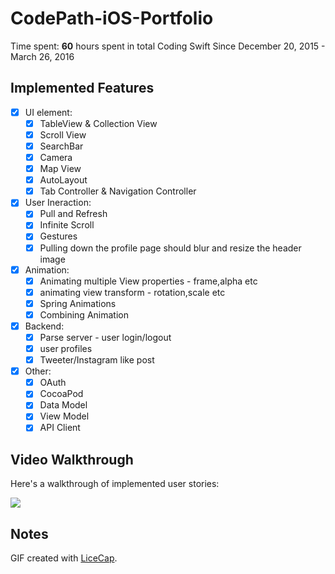 # CodePath-iOS-Portfolio
Time spent: **60** hours spent in total Coding Swift Since December 20, 2015 - March 26, 2016

## Implemented Features
- [x] UI element:
    - [x] TableView & Collection View
    - [x] Scroll View
    - [x] SearchBar
    - [x] Camera
    - [x] Map View
    - [x] AutoLayout
    - [x] Tab Controller & Navigation Controller

- [x] User Ineraction:
    - [x] Pull and Refresh
    - [x] Infinite Scroll
    - [x] Gestures
    - [x] Pulling down the profile page should blur and resize the header image

- [x] Animation:
    - [x] Animating multiple View properties - frame,alpha etc
    - [x] animating view transform - rotation,scale etc
    - [x] Spring Animations
    - [x] Combining Animation

- [x] Backend:
    - [x] Parse server - user login/logout
    - [x] user profiles
    - [x] Tweeter/Instagram like post 

- [x] Other:
    - [x] OAuth
    - [x] CocoaPod
    - [x] Data Model
    - [x] View Model
    - [X] API Client

## Video Walkthrough 

Here's a walkthrough of implemented user stories:

<img src='https://github.com/sunnydayw/Flicks-App-Week-1-and-2/blob/master/Filcker-Week-1.gif' />

## Notes
GIF created with [LiceCap](http://www.cockos.com/licecap/).

